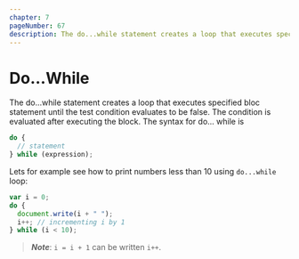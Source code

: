 ```yaml
---
chapter: 7
pageNumber: 67
description: The do...while statement creates a loop that executes specified bloc statement until the test condition evaluates to be false. The condition is evaluated after executing the block.
---
```

# Do...While

The do...while statement creates a loop that executes specified bloc statement until the test condition evaluates to be false. The condition is evaluated after executing the block. The syntax for do... while is

```javascript
do {
  // statement
} while (expression);
```

Lets for example see how to print numbers less than 10 using `do...while` loop:

```javascript
var i = 0;
do {
  document.write(i + " ");
  i++; // incrementing i by 1
} while (i < 10);
```

> _**Note**_: `i = i + 1` can be written `i++`.

